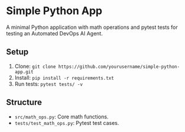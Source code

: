 # Simple Python App
A minimal Python application with math operations and pytest tests for testing an Automated DevOps AI Agent.

## Setup
1. Clone: `git clone https://github.com/yourusername/simple-python-app.git`
2. Install: `pip install -r requirements.txt`
3. Run tests: `pytest tests/ -v`

## Structure
- `src/math_ops.py`: Core math functions.
- `tests/test_math_ops.py`: Pytest test cases.
